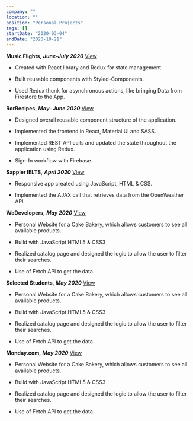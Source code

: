 ```yaml
---
company: ""
location: ""
position: "Personal Projects"
tags: []
startDate: "2020-03-04"
endDate: "2020-10-21"
---
```


**Music Flights,**  ***June-July 2020***
[View](/projects/my-home "Music Flights")
* Created with React library and Redux for state management.</p>

* Built reusable components with Styled-Components.</p>

* Used Redux thunk for asynchronous actions, like bringing Data from Firestore to the App.</p>

**RorRecipes,** ***May- June 2020***
[View](/projects/inter-camp "RorRecipes")

* Designed overall reusable component structure of the application. </p>

* Implemented the frontend in React, Material UI and SASS.</p>

* Implemented REST API calls and updated the state throughout the application using Redux.</p>

* Sign-In workflow with Firebase.</p>

**Sappler IELTS,** ***April 2020***
[View](/projects/weather-app "Sappler IELTS")

* Responsive app created using JavaScript, HTML & CSS.</p>

* Implemented the AJAX call that retrieves data from the OpenWeather API.</p>

**WeDevelopers,** ***May 2020***
[View](/projects/cake-bakery "WeDevelopers")

* Personal Website for a Cake Bakery, which allows customers to see all available products.</p>

* Build with JavaScript HTML5 & CSS3</p>

* Realized catalog page and designed the logic to allow the user to filter their searches.</p>

* Use of Fetch API to get the data.</p>

**Selected Students,** ***May 2020***
[View](/projects/cake-bakery "Selected Students")

* Personal Website for a Cake Bakery, which allows customers to see all available products.</p>

* Build with JavaScript HTML5 & CSS3</p>

* Realized catalog page and designed the logic to allow the user to filter their searches.</p>

* Use of Fetch API to get the data.</p>

**Monday.com,** ***May 2020***
[View](/projects/cake-bakery "Monday.com")

* Personal Website for a Cake Bakery, which allows customers to see all available products.</p>

* Build with JavaScript HTML5 & CSS3</p>

* Realized catalog page and designed the logic to allow the user to filter their searches.</p>

* Use of Fetch API to get the data.</p>